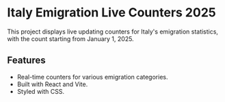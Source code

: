 # Italy Emigration Live Counters 2025

This project displays live updating counters for Italy's emigration statistics, with the count starting from January 1, 2025.

## Features

- Real-time counters for various emigration categories.
- Built with React and Vite.
- Styled with CSS.
